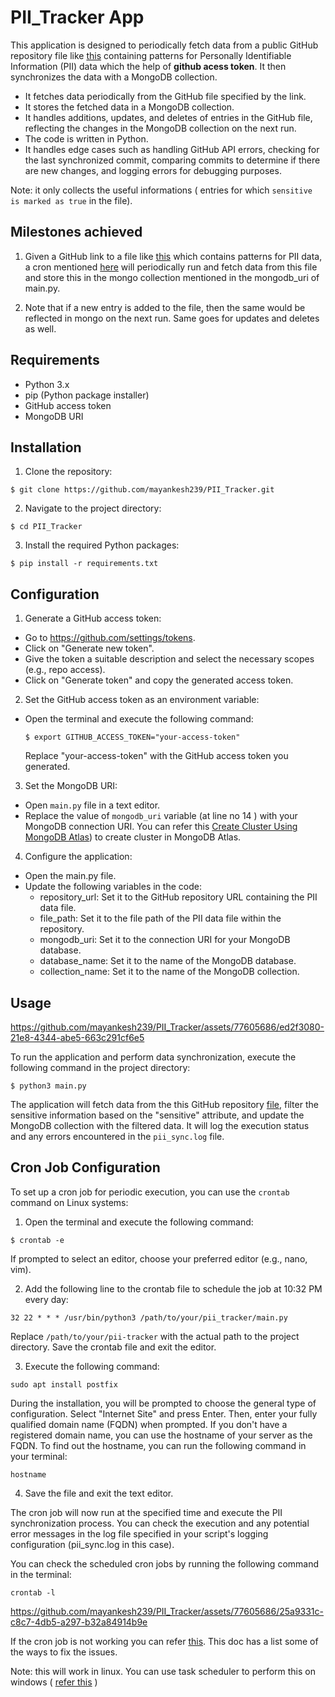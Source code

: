 # PII_Tracker App

This application is designed to periodically fetch data from a public GitHub repository file like [this](https://github.com/mayankesh239/main/blob/master/general.json) containing patterns for Personally Identifiable Information (PII) data which the help of __github acess token__. It then synchronizes the data with a MongoDB collection.

- It fetches data periodically from the GitHub file specified by the link.
- It stores the fetched data in a MongoDB collection.
- It handles additions, updates, and deletes of entries in the GitHub file, reflecting the changes in the MongoDB collection on the next run.
- The code is written in Python.
- It handles edge cases such as handling GitHub API errors, checking for the last synchronized commit, comparing commits to determine if there are new changes, and logging errors for debugging purposes.


Note: it only collects the useful informations ( entries for which `sensitive is marked as true` in the file).

## Milestones achieved

1. Given a GitHub link to a file like [this](https://github.com/mayankesh239/main/blob/master/general.json) which contains patterns for PII data, a cron mentioned [here](https://github.com/mayankesh239/PII_Tracker/blob/master/README.md#cron-job-configuration) will periodically run and fetch data from this file and store this in the mongo collection mentioned in the mongodb_uri of main.py.

2. Note that if a new entry is added to the file, then the same would be reflected in mongo on the next run. Same goes for updates and deletes as well.

## Requirements

- Python 3.x
- pip (Python package installer)
- GitHub access token
- MongoDB URI

## Installation

1. Clone the repository:
  ```
  $ git clone https://github.com/mayankesh239/PII_Tracker.git 
  ```

2. Navigate to the project directory:
  ```
  $ cd PII_Tracker
  ```

3. Install the required Python packages:
  ```
  $ pip install -r requirements.txt
  ```

## Configuration

1. Generate a GitHub access token:
- Go to https://github.com/settings/tokens.
- Click on "Generate new token".
- Give the token a suitable description and select the necessary scopes (e.g., repo access).
- Click on "Generate token" and copy the generated access token.

2. Set the GitHub access token as an environment variable:
- Open the terminal and execute the following command:
  ```
  $ export GITHUB_ACCESS_TOKEN="your-access-token"
  ```
  Replace "your-access-token" with the GitHub access token you generated.
  
3. Set the MongoDB URI:
- Open `main.py` file in a text editor.
- Replace the value of `mongodb_uri` variable (at line no 14 ) with your MongoDB connection URI.
 You can refer this [Create Cluster Using MongoDB Atlas](https://docs.google.com/document/d/1CviQ3No4yMwsjREFgg24yV1wBf2knBMoHgV8EOj17kE/edit?usp=sharing)) to create cluster in MongoDB Atlas.
  
4. Configure the application:
- Open the main.py file.
- Update the following variables in the code:
    * repository_url: Set it to the GitHub repository URL containing the PII data file.
    * file_path: Set it to the file path of the PII data file within the repository.
    * mongodb_uri: Set it to the connection URI for your MongoDB database.
    * database_name: Set it to the name of the MongoDB database.
    * collection_name: Set it to the name of the MongoDB collection.

## Usage



https://github.com/mayankesh239/PII_Tracker/assets/77605686/ed2f3080-21e8-4344-abe5-663c291cf6e5



To run the application and perform data synchronization, execute the following command in the project directory:

  ```
  $ python3 main.py
  ```

The application will fetch data from the this GitHub repository [file](https://github.com/mayankesh239/main/blob/master/general.json), filter the sensitive information based on the "sensitive" attribute, and update the MongoDB collection with the filtered data. It will log the execution status and any errors encountered in the `pii_sync.log` file.

## Cron Job Configuration

To set up a cron job for periodic execution, you can use the `crontab` command on Linux systems:

1. Open the terminal and execute the following command:
  ```
  $ crontab -e
  ```
  If prompted to select an editor, choose your preferred editor (e.g., nano, vim).
  
2. Add the following line to the crontab file to schedule the job at 10:32 PM every day:
  ```
  32 22 * * * /usr/bin/python3 /path/to/your/pii_tracker/main.py 
  ```
Replace `/path/to/your/pii-tracker` with the actual path to the project directory. Save the crontab file and exit the editor.

3. Execute the following command:
  ```
  sudo apt install postfix
  ```
 During the installation, you will be prompted to choose the general type of configuration. Select "Internet Site" and press Enter. Then, enter your fully qualified domain name (FQDN) when prompted. If you don't have a registered domain name, you can use the hostname of your server as the FQDN. To find out the hostname, you can run the following command in your terminal:

  ```
  hostname
  ```

4. Save the file and exit the text editor.

The cron job will now run at the specified time and execute the PII synchronization process.  You can check the execution and any potential error messages in the log file specified in your script's logging configuration (pii_sync.log in this case).

You can check the scheduled cron jobs by running the following command in the terminal:
  ```
  crontab -l
  ```



https://github.com/mayankesh239/PII_Tracker/assets/77605686/25a9331c-c8c7-4db5-a297-b32a84914b9e



If the cron job is not working you can refer [this](https://docs.google.com/document/d/1_BUI6k9hF7IWwPvSHw9Kq0CMRf0g5QMpY1luzwC6iV4/edit). This doc has a list some of the ways to fix the issues.

Note: this will work in linux. You can use task scheduler to perform this on windows ( [refer this](https://docs.google.com/document/d/1pPUWmuMvIDrEsyn7dUwCYvBZW6IP2PPn3iKtRDLvExw/edit?usp=sharing) ) 

